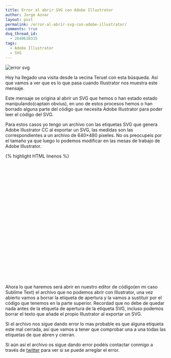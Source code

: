 ```yaml
---
title: Error al abrir SVG con Adobe Illustrator
author: Jorge Aznar
layout: post
permalink: /error-al-abrir-svg-con-adobe-illustrator/
comments: true
dsq_thread_id:
  - 2640610315
tags:
  - Adobe Illustrator
  - SVG
---
```

![error svg](http://jorgeatgu.com/blog/img/2014/04/error-svg.png)

Hoy ha llegado una visita desde la vecina Teruel con esta búsqueda. Así que vamos a ver que es lo que pasa cuando Illustrator nos muestra este mensaje.

<!--more-->

Este mensaje se origina al abrir un SVG que hemos o han estado estado manipulando(captain obvius), en uno de estos procesos hemos o han borrado alguna parte del código que necesita Adobe Illustrator para poder leer el código del SVG.

Para estos casos yo tengo un archivo con las etiquetas SVG que genera Adobe Illustrator CC al exportar un SVG, las medidas son las correspondientes a un archivo de 640&#215;480 pixeles. No os preocupeis por el tamaño ya que luego lo podemos modificar en las mesas de trabajo de Adobe Illustrator.

{% highlight HTML linenos %}
<svg version="1.1" xmlns="http://www.w3.org/2000/svg"
	xmlns:xlink="http://www.w3.org/1999/xlink"
	x="0px" y="0px"
	width="640px" height="480px"
	viewBox="0 0 640 480"
	enable-background="new 0 0 640 480"
	xml:space="preserve">
{% endhighlight %}

Ahora lo que haremos será abrir en nuestro editor de código(en mi caso Sublime Text) el archivo que no podemos abrir con Illustrator, una vez abierto vamos a borrar la etiqueta de apertura y la vamos a sustituir por el código que tenemos en la parte superior. Recordad que no debe de quedar nada antes de la etiqueta de apertura de la etiqueta SVG, incluso podemos borrar el texto que añade el propio Illustrator al exportar un SVG.

Si el archivo nos sigue dando error lo mas probable es que alguna etiqueta este mal cerrada, así que vamos a tener que comprobar una a una todas las etiquetas de que abren y cierran.

Si aún así el archivo os sigue dando error podéis contactar conmigo a través de <a href="http://twitter.com/jorgeatgu" target="_blank">twitter</a> para ver si se puede arreglar el error.
